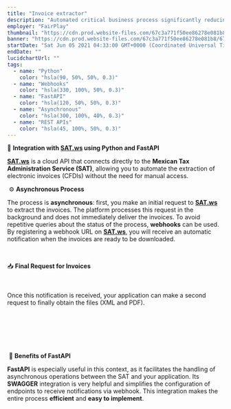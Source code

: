 ```yaml
---
title: "Invoice extractor"
description: "Automated critical business process significantly reducing workload of the finance team"
employer: "FairPlay"
thumbnail: "https://cdn.prod.website-files.com/67c3a771f50ee86278e081b8/67d92242c06869415245b864_67ce679edc8eb91cc34e3929_invoice-extraction.gif"
banner: "https://cdn.prod.website-files.com/67c3a771f50ee86278e081b8/67cbf293d19d256af5e0dccd_67cbd68c8ae8762187bf946d_photo-1551288049-bebda4e38f71.jpeg"
startDate: "Sat Jun 05 2021 04:33:00 GMT+0000 (Coordinated Universal Time)"
endDate: ""
lucidchartUrl: ""
tags:
  - name: "Python"
    color: "hsla(90, 50%, 50%, 0.3)"
  - name: "Webhooks"
    color: "hsla(330, 100%, 50%, 0.3)"
  - name: "FastAPI"
    color: "hsla(120, 50%, 50%, 0.3)"
  - name: "Asynchronous"
    color: "hsla(300, 100%, 40%, 0.3)"
  - name: "REST APIs"
    color: "hsla(45, 100%, 50%, 0.3)"
---
```


🔗 **Integration with **[**SAT.ws**]()** using Python and FastAPI**
‍

[**SAT.ws**]() is a cloud API that connects directly to the **Mexican Tax Administration Service (SAT)**, allowing you to automate the extraction of electronic invoices (CFDIs) without the need for manual access.

‍
⚙️ **Asynchronous Process**
‍

The process is **asynchronous**: first, you make an initial request to [**SAT.ws**]() to extract the invoices. The platform processes this request in the background and does not immediately deliver the invoices. To avoid repetitive queries about the status of the process, **webhooks** can be used. By registering a webhook URL on [**SAT.ws**](), you will receive an automatic notification when the invoices are ready to be downloaded.

‍

📥 **Final Request for Invoices**

**‍**‍

Once this notification is received, your application can make a second request to finally obtain the files (XML and PDF).

‍

‍

‍

‍
🚀 **Benefits of FastAPI**
‍

**FastAPI** is especially useful in this context, as it facilitates the handling of asynchronous operations between the SAT and your application. Its **SWAGGER** integration is very helpful and simplifies the configuration of endpoints to receive notifications via webhook. This integration makes the entire process **efficient** and **easy to implement**.

‍

‍
